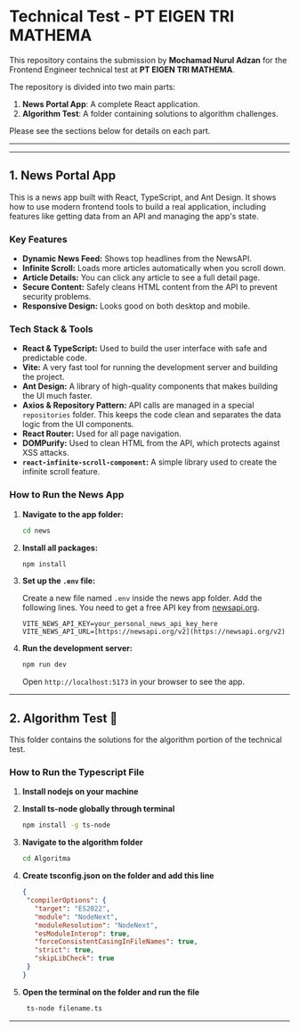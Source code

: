 # Technical Test - PT EIGEN TRI MATHEMA

This repository contains the submission by **Mochamad Nurul Adzan** for the Frontend Engineer technical test at **PT EIGEN TRI MATHEMA**.

The repository is divided into two main parts:
1.  **News Portal App**: A complete React application.
2.  **Algorithm Test**: A folder containing solutions to algorithm challenges.

Please see the sections below for details on each part.

---
---

## 1. News Portal App

This is a news app built with React, TypeScript, and Ant Design. It shows how to use modern frontend tools to build a real application, including features like getting data from an API and managing the app's state.

### Key Features

* **Dynamic News Feed:** Shows top headlines from the NewsAPI.
* **Infinite Scroll:** Loads more articles automatically when you scroll down.
* **Article Details:** You can click any article to see a full detail page.
* **Secure Content:** Safely cleans HTML content from the API to prevent security problems.
* **Responsive Design:** Looks good on both desktop and mobile.

### Tech Stack & Tools

* **React & TypeScript:** Used to build the user interface with safe and predictable code.
* **Vite:** A very fast tool for running the development server and building the project.
* **Ant Design:** A library of high-quality components that makes building the UI much faster.
* **Axios & Repository Pattern:** API calls are managed in a special `repositories` folder. This keeps the code clean and separates the data logic from the UI components.
* **React Router:** Used for all page navigation.
* **DOMPurify:** Used to clean HTML from the API, which protects against XSS attacks.
* **`react-infinite-scroll-component`:** A simple library used to create the infinite scroll feature.

### How to Run the News App

1.  **Navigate to the app folder:**
    ```bash
    cd news
    ```

2.  **Install all packages:**
    ```bash
    npm install
    ```

3.  **Set up the `.env` file:**

    Create a new file named `.env` inside the news app folder. Add the following lines. You need to get a free API key from [newsapi.org](https://newsapi.org).

    ```env
    VITE_NEWS_API_KEY=your_personal_news_api_key_here
    VITE_NEWS_API_URL=[https://newsapi.org/v2](https://newsapi.org/v2)
    ```

4.  **Run the development server:**
    ```bash
    npm run dev
    ```
    Open `http://localhost:5173` in your browser to see the app.

---

## 2. Algorithm Test 🧠

This folder contains the solutions for the algorithm portion of the technical test.

### How to Run the Typescript File
1. **Install nodejs on your machine**


2. **Install ts-node globally through terminal**
    ```bash
    npm install -g ts-node
    ```


3. **Navigate to the algorithm folder**
    ```bash
    cd Algoritma
    ```
4. **Create tsconfig.json on the folder and add this line**
   ```json
   {
    "compilerOptions": {
      "target": "ES2022",
      "module": "NodeNext",
      "moduleResolution": "NodeNext",
      "esModuleInterop": true,
      "forceConsistentCasingInFileNames": true,
      "strict": true,
      "skipLibCheck": true
    }
   }
   ```

6. **Open the terminal on the folder and run the file**
   ```bash
    ts-node filename.ts
    ```
---
